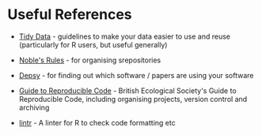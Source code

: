 # Useful References

* [Tidy Data](https://www.jstatsoft.org/article/view/v059i10) - guidelines to make your data easier to use and reuse (particularly for R users, but useful generally)
* [Noble's Rules](http://journals.plos.org/ploscompbiol/article?id=10.1371/journal.pcbi.1000424) - for organising srepositories
* [Depsy](http://depsy.org/) - for finding out which software / papers are using your software
* [Guide to Reproducible Code](http://www.britishecologicalsociety.org/wp-content/uploads/2017/12/guide-to-reproducible-code.pdf) - British Ecological Society's Guide to Reproducible Code, including organising projects, version control and archiving

* [lintr](https://github.com/jimhester/lintr) - A linter for R to check code formatting etc

